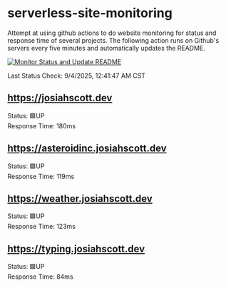 # serverless-site-monitoring
Attempt at using github actions to do website monitoring for status and response time of several projects. The following action runs on Github's servers every five minutes and automatically updates the README.  

[![Monitor Status and Update README](https://github.com/JosiahSco/serverless-site-monitoring/actions/workflows/monitor.yaml/badge.svg)](https://github.com/JosiahSco/serverless-site-monitoring/actions/workflows/monitor.yaml)

Last Status Check: 9/4/2025, 12:41:47 AM CST

## https://josiahscott.dev
Status: 🟩UP  
Response Time: 180ms

## https://asteroidinc.josiahscott.dev
Status: 🟩UP  
Response Time: 119ms

## https://weather.josiahscott.dev
Status: 🟩UP  
Response Time: 123ms

## https://typing.josiahscott.dev
Status: 🟩UP  
Response Time: 84ms

